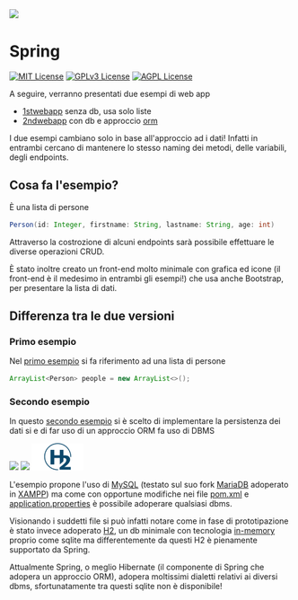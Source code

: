 <img src="https://spring.io/favicon.svg" height="48px"/>

<img src="https://upload.wikimedia.org/wikipedia/commons/thumb/7/71/Flag_of_Italy_(Pantone,_2003%E2%80%932006).svg/220px-Flag_of_Italy_(Pantone,_2003%E2%80%932006).svg.png" height="2px" width="250px">

# Spring

[![MIT License](https://img.shields.io/badge/License-MIT-green.svg)](https://choosealicense.com/licenses/mit/) [![GPLv3 License](https://img.shields.io/badge/License-GPL%20v3-yellow.svg)](https://opensource.org/licenses/) [![AGPL License](https://img.shields.io/badge/license-AGPL-blue.svg)](http://www.gnu.org/licenses/agpl-3.0)

A seguire, verranno presentati due esempi di web app

* [1stwebapp](./1stwebapp) senza db, usa solo liste
* [2ndwebapp](./2ndwebapp) con db e approccio [orm](https://it.wikipedia.org/wiki/Object-relational_mapping)

I due esempi cambiano solo in base all'approccio ad i dati!
Infatti in entrambi cercano di mantenere lo stesso naming dei metodi, delle variabili, degli endpoints.

## Cosa fa l'esempio?

È una lista di persone

```Java
Person(id: Integer, firstname: String, lastname: String, age: int)
```

Attraverso la costrozione di alcuni endpoints sarà possibile effettuare le diverse operazioni CRUD.

È stato inoltre creato un front-end molto minimale con grafica ed icone (il front-end è il medesimo in entrambi gli esempi!) che usa anche Bootstrap, per presentare la lista di dati.

## Differenza tra le due versioni

### Primo esempio

Nel [primo esempio](./1stwebapp) si fa riferimento ad una lista di persone

```java
ArrayList<Person> people = new ArrayList<>();
```

### Secondo esempio

In questo [secondo esempio](./2ndwebapp) si è scelto di implementare la persistenza dei dati si e di far uso di un approccio ORM fa uso di DBMS

<img src="https://labs.mysql.com/common/logos/mysql-logo.svg" height="48px"/>

<img src="https://mariadb.org/wp-content/themes/twentynineteen-child/icons/logo_seal.svg" height="48px"/>

<img src="https://github.com/h2database/h2database/blob/master/h2/src/docsrc/images/h2-logo-2.png" height="48px"/>

L'esempio propone l'uso di [MySQL](https://www.mysql.com) (testato sul suo fork [MariaDB](https://mariadb.org) adoperato in [XAMPP](https://www.apachefriends.org)) ma come con opportune modifiche nei file [pom.xml](./2ndwebapp/pom.xml) e [application.properties](./2ndwebapp/src/main/resources/application.properties) è possibile adoperare qualsiasi dbms.

Visionando i suddetti file si può infatti notare come in fase di prototipazione è stato invece adoperato [H2](https://github.com/h2database/h2database), un db minimale con tecnologia [in-memory](https://it.wikipedia.org/wiki/In-memory_database) proprio come sqlite ma differentemente da questi H2 è pienamente supportato da Spring.

Attualmente Spring, o meglio Hibernate (il componente di Spring che adopera un approccio ORM), adopera moltissimi dialetti relativi ai diversi dbms, sfortunatamente tra questi sqlite non è disponibile!
